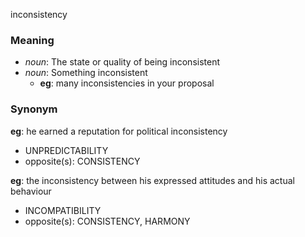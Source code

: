 inconsistency
### Meaning
+ _noun_: The state or quality of being inconsistent
+ _noun_: Something inconsistent
    + __eg__: many inconsistencies in your proposal

### Synonym

__eg__: he earned a reputation for political inconsistency

+ UNPREDICTABILITY
+ opposite(s): CONSISTENCY

__eg__: the inconsistency between his expressed attitudes and his actual behaviour

+ INCOMPATIBILITY
+ opposite(s): CONSISTENCY, HARMONY


